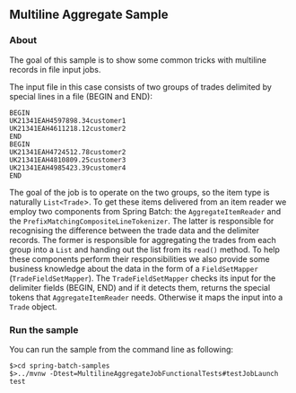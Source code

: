 ## Multiline Aggregate Sample

### About

The goal of this sample is to show some common tricks with multiline
records in file input jobs.

The input file in this case consists of two groups of trades
delimited by special lines in a file (BEGIN and END):

```
BEGIN
UK21341EAH4597898.34customer1
UK21341EAH4611218.12customer2
END
BEGIN
UK21341EAH4724512.78customer2
UK21341EAH4810809.25customer3
UK21341EAH4985423.39customer4
END
```

The goal of the job is to operate on the two groups, so the item
type is naturally `List<Trade`>.  To get these items delivered
from an item reader we employ two components from Spring Batch: the
`AggregateItemReader` and the
`PrefixMatchingCompositeLineTokenizer`.  The latter is
responsible for recognising the difference between the trade data
and the delimiter records.  The former is responsible for
aggregating the trades from each group into a `List` and handing
out the list from its `read()` method.  To help these components
perform their responsibilities we also provide some business
knowledge about the data in the form of a `FieldSetMapper`
(`TradeFieldSetMapper`).  The `TradeFieldSetMapper` checks
its input for the delimiter fields (BEGIN, END) and if it detects
them, returns the special tokens that `AggregateItemReader`
needs.  Otherwise it maps the input into a `Trade` object.

### Run the sample

You can run the sample from the command line as following:

```
$>cd spring-batch-samples
$>../mvnw -Dtest=MultilineAggregateJobFunctionalTests#testJobLaunch test
```